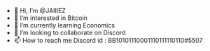 - 👋 Hi, I’m @JAIIIEZ
- 👀 I’m interested in Bitcoin
- 🌱 I’m currently learning Economics
- 💞️ I’m looking to collaborate on Discord
- 📫 How to reach me Discord id : BB10101110001110111110110#5507

<!---
JAIIIEZ/JAIIIEZ is a ✨ special ✨ repository because its `README.md` (this file) appears on your GitHub profile.
You can click the Preview link to take a look at your changes.
--->
